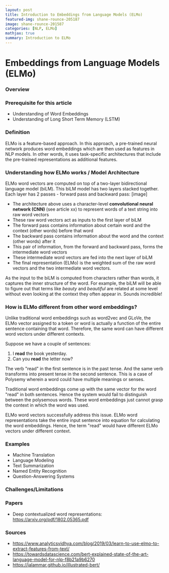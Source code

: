 ```yaml
---
layout: post
title: Introduction to Embeddings from Language Models (ELMo)
featured-img: shane-rounce-205187
image: shane-rounce-201587
categories: [NLP, ELMo]
mathjax: true
summary: Introduction to ELMo
---
```



# Embeddings from Language Models (ELMo)

### Overview


### Prerequisite for this article
- Understanding of Word Embeddings
- Understanding of Long Short Term Memory (LSTM)


### Definition
ELMo is a feature-based approach. In this approach, 
a pre-trained neural network produces word embeddings which are then used as features in NLP models.
In other words, it uses task-specific architectures that include
the pre-trained representations as additional features.

### Understanding how ELMo works / Model Architecture

ELMo word vectors are computed on top of a two-layer bidirectional language model (biLM).
This biLM model has two layers stacked together. Each layer has 2 passes -
forward pass and backward pass:
[image]

- The architecture above uses a character-level **convolutional neural network (CNN)** (see article xx)
to represent words of a text string into raw word vectors
- These raw word vectors act as inputs to the first layer of biLM
- The forward pass contains information about certain word and the context (other words) before that word
- The backward pass contains information about the word and the context (other words) after it
- This pair of information, from the forward and backward pass, forms the intermediate word vectors
- These intermediate word vectors are fed into the next layer of biLM
- The final representation (ELMo) is the weighted sum of the raw word vectors and the two intermediate word vectors.

As the input to the biLM is computed from characters rather than words, it captures the inner structure of the word.
For example, the biLM will be able to figure out that terms like *beauty* and *beautiful* are related 
at some level without even looking at the context they often appear in. Sounds incredible!

### How is ELMo different from other word embeddings?
Unlike traditional word embeddings such as word2vec and GLoVe, the ELMo vector assigned to a token
or word is actually a function of the entire sentence containing that word. Therefore, the same word 
can have different word vectors under different contexts.

Suppose we have a couple of sentences:
1. I **read** the book yesterday.
2. Can you **read** the letter now?

The verb "read" in the first sentence is in the past tense. And the same verb transforms into present tense
in the second sentence. This is a case of Polysemy wherein a word could have multiple meanings or senses.

Traditional word embeddings come up with the same vector for the word "read" in both sentences. 
Hence the system would fail to distinguish between the polysemous words. These word embeddings
just cannot grasp the context in which the word was used.

ELMo word vectors successfully address this issue. ELMo word representations take the entire input sentence
into equation for calculating the word embeddings. Hence, the term "read" would have different 
ELMo vectors under different context.

### Examples
- Machine Translation
- Language Modeling
- Text Summarization
- Named Entity Recognition
- Question-Answering Systems

### Challenges/Limitations


### Papers
- Deep contextualized word representations: https://arxiv.org/pdf/1802.05365.pdf

### Sources
- https://www.analyticsvidhya.com/blog/2019/03/learn-to-use-elmo-to-extract-features-from-text/
- https://towardsdatascience.com/bert-explained-state-of-the-art-language-model-for-nlp-f8b21a9b6270
- https://jalammar.github.io/illustrated-bert/
